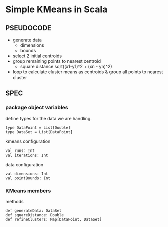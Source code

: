 # Simple KMeans in Scala

## PSEUDOCODE

* generate data
  - dimensions
  - bounds
* select 2 initial centroids
* group remaining points to nearest centroid
  - square distance sqrt((x1-y1)^2 + (xn - yn)^2)
* loop to calculate cluster means as centroids & group all points to nearest cluster

## SPEC

### package object variables

define types for the data we are handling.
```
type DataPoint = List[Double]
type DataSet = List[DataPoint]
```

kmeans configuration
```
val runs: Int
val iterations: Int
```

data configuration
```
val dimensions: Int
val pointBounds: Int
```

### KMeans members
methods
```
def generateData: DataSet
def squareDistance: Double
def refineClusters: Map[DataPoint, DataSet]
```
